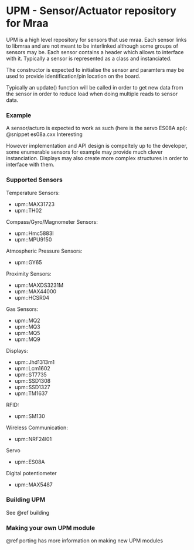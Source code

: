UPM - Sensor/Actuator repository for Mraa
==============

UPM is a high level repository for sensors that use mraa. Each sensor links to
libmraa and are not meant to be interlinked although some groups of sensors may
be. Each sensor contains a header which allows to interface with it. Typically
a sensor is represented as a class and instanciated.

The constructor is expected to initialise the sensor and paramters may be used
to provide identification/pin location on the board.

Typically an update() function will be called in order to get new data from the
sensor in order to reduce load when doing multiple reads to sensor data.

### Example

A sensor/acturo is expected to work as such (here is the servo ES08A api):
@snippet es08a.cxx Interesting

However implementation and API design is compeltely up to the developer, some
enumerable sensors for example may provide much clever instanciation. Displays
may also create more complex structures in order to interface with them.

### Supported Sensors

Temperature Sensors:
  * upm::MAX31723
  * upm::TH02

Compass/Gyro/Magnometer Sensors:
  * upm::Hmc5883l
  * upm::MPU9150

Atmospheric Pressure Sensors:
  * upm::GY65

Proximity Sensors:
  * upm::MAXDS3231M
  * upm::MAX44000
  * upm::HCSR04

Gas Sensors:
  * upm::MQ2
  * upm::MQ3
  * upm::MQ5
  * upm::MQ9

Displays:
  * upm::Jhd1313m1
  * upm::Lcm1602
  * upm::ST7735
  * upm::SSD1308
  * upm::SSD1327
  * upm::TM1637

RFID:
  * upm::SM130

Wireless Communication:
  * upm::NRF24l01

Servo
  * upm::ES08A

Digital potentiometer
  * upm::MAX5487

### Building UPM

See @ref building

### Making your own UPM module

@ref porting has more information on making new UPM modules

